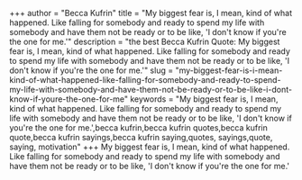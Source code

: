 +++
author = "Becca Kufrin"
title = "My biggest fear is, I mean, kind of what happened. Like falling for somebody and ready to spend my life with somebody and have them not be ready or to be like, 'I don't know if you're the one for me.'"
description = "the best Becca Kufrin Quote: My biggest fear is, I mean, kind of what happened. Like falling for somebody and ready to spend my life with somebody and have them not be ready or to be like, 'I don't know if you're the one for me.'"
slug = "my-biggest-fear-is-i-mean-kind-of-what-happened-like-falling-for-somebody-and-ready-to-spend-my-life-with-somebody-and-have-them-not-be-ready-or-to-be-like-i-dont-know-if-youre-the-one-for-me"
keywords = "My biggest fear is, I mean, kind of what happened. Like falling for somebody and ready to spend my life with somebody and have them not be ready or to be like, 'I don't know if you're the one for me.',becca kufrin,becca kufrin quotes,becca kufrin quote,becca kufrin sayings,becca kufrin saying,quotes, sayings,quote, saying, motivation"
+++
My biggest fear is, I mean, kind of what happened. Like falling for somebody and ready to spend my life with somebody and have them not be ready or to be like, 'I don't know if you're the one for me.'
